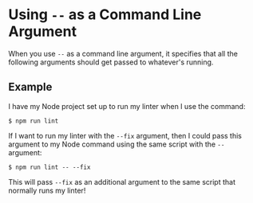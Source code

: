 # Using `--` as a Command Line Argument

When you use `--` as a command line argument, it specifies that all the following arguments should get passed to whatever's running.

## Example
I have my Node project set up to run my linter when I use the command:

`$ npm run lint`

If I want to run my linter with the `--fix` argument, then I could pass this argument to my Node command using the same script with the `--` argument:

`$ npm run lint -- --fix`

This will pass `--fix` as an additional argument to the same script that normally runs my linter!